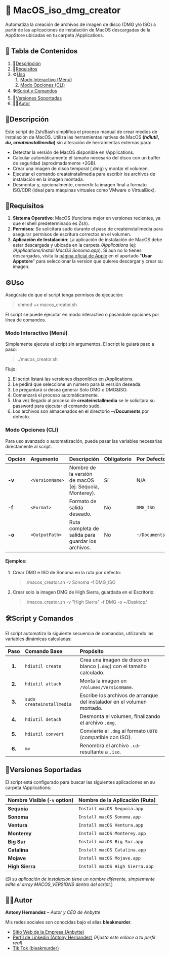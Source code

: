 # 🍎 MacOS_iso_dmg_creator
Automatiza la creación de archivos de imagen de disco (DMG y/o ISO) a partir de las aplicaciones de instalación de MacOS 
descargadas de la AppStore ubicadas en tu carpeta /Applications.

## 🧭 Tabla de Contenidos
1. 📜[Descripción](#Descripción)
2. 🚀[Requisitos](#Requisitos)
3. ⚙️[Uso](#Uso)
   1. [Modo Interactivo (Menú)](#Modo-Interactivo-Menú)
   2. [Modo Opciones (CLI)](#Modo-Opciones-CLI)
4. 🛠️[Script y Comandos](#Script-y-Comandos)
5. 📄[Versiones Soportadas](#Versiones-Soportadas)
6. 🙋‍♂️[Autor](#Autor)

## 📜Descripción
Este script de Zsh/Bash simplifica el proceso manual de crear medios de instalación de MacOS. Utiliza las herramientas 
nativas de MacOS **(*hdiutil*, *du*, *createinstallmedia*)** sin alteración de herramientas externas para:

- Detectar la versión de MacOS disponible en /Applications.
- Calcular automáticamente el tamaño necesario del disco con un buffer de seguridad (aproximadamente +2GB).
- Crear una imagen de disco temporal (.dmg) y montar el volumen.
- Ejecutar el comando createinstallmedia para escribir los archivos de instalación en la imagen montada.
- Desmontar y, opcionalmente, convertir la imagen final a formato ISO/CDR (ideal para máquinas virtuales como VMware o VirtualBox).

## 🚀Requisitos
1. **Sistema Operativo**: MacOS (funciona mejor en versiones recientes, ya que el shell predeterminado es Zsh).
2. **Permisos**: Se solicitará sudo durante el paso de createinstallmedia para asegurar permisos de escritura correctos en el volumen.
3. **Aplicación de Instalación**: La aplicación de instalación de MacOS debe estar descargada y ubicada en la carpeta */Applications* (ej: */Applications/Install MacOS Sonoma.app*).
Si aun no lo tienes descargadas, visita la [página oficial de Apple](https://support.apple.com/es-lamr/102662) en el apartado
"**Usar Appstore**" para seleccionar la version que quieres descargar y crear su imagen.

## ⚙️Uso
Asegúrate de que el script tenga permisos de ejecución:

> chmod +x macos_creator.sh

El script se puede ejecutar en modo interactivo o pasándole opciones por línea de comandos.

### Modo Interactivo (Menú)
Simplemente ejecute el script sin argumentos. El script le guiará paso a paso:

> ./macos_creator.sh

Flujo:
1. El script listará las versiones disponibles en /Applications.
2. Le pedirá que seleccione un número para la versión deseada.
3. Le preguntará si desea generar Solo DMG o DMG&ISO.
4. Comenzará el proceso automáticamente.
5. Una vez llegado al proceso de **createinstallmedia** se le solicítara su password para ejecutar el comando sudo.
6. Los archivos son almacenados en el directorio **~/Documents** por defecto.

### Modo Opciones (CLI)
Para uso avanzado o automatización, puede pasar las variables necesarias directamente al script.

| Opción | Argumento | Descripción | Obligatorio | Por Defecto |
| :--- | :--- | :--- | :--- | :--- |
| **-v** | `<VersionName>` | Nombre de la versión de macOS (ej: Sequoia, Monterey). | Sí | N/A |
| **-f** | `<Format>` | Formato de salida deseado. | No | `DMG_ISO` |
| **-o** | `<OutputPath>` | Ruta completa de salida para guardar los archivos. | No | `~/Documents/` |

#### Ejemplos:
1. Crear DMG e ISO de Sonoma en la ruta por defecto:
    > ./macos_creator.sh -v Sonoma -f DMG_ISO
2. Crear solo la imagen DMG de High Sierra, guardada en el Escritorio:
    > ./macos_creator.sh -v "High Sierra" -f DMG -o ~/Desktop/

## 🛠️Script y Comandos
El script automatiza la siguiente secuencia de comandos, utilizando las variables dinámicas calculadas:

| Paso | Comando Base | Propósito |
| :---: | :--- | :--- |
| **1.** | `hdiutil create` | Crea una imagen de disco en blanco (`.dmg`) con el tamaño calculado. |
| **2.** | `hdiutil attach` | Monta la imagen en `/Volumes/VersionName`. |
| **3.** | `sudo createinstallmedia` | Escribe los archivos de arranque del instalador en el volumen montado. |
| **4.** | `hdiutil detach` | Desmonta el volumen, finalizando el archivo `.dmg`. |
| **5.** | `hdiutil convert` | Convierte el `.dmg` al formato `UDTO` (compatible con ISO). |
| **6.** | `mv` | Renombra el archivo `.cdr` resultante a `.iso`. |


## 📄Versiones Soportadas
El script está configurado para buscar las siguientes aplicaciones en su carpeta /Applications:

| Nombre Visible (`-v` option) | Nombre de la Aplicación (Ruta) |
| :--- | :--- |
| **Sequoia** | `Install macOS Sequoia.app` |
| **Sonoma** | `Install macOS Sonoma.app` |
| **Ventura** | `Install macOS Ventura.app` |
| **Monterey** | `Install macOS Monterey.app` |
| **Big Sur** | `Install macOS Big Sur.app` |
| **Catalina** | `Install macOS Catalina.app` |
| **Mojave** | `Install macOS Mojave.app` |
| **High Sierra** | `Install macOS High Sierra.app` |

(*Si su aplicación de instalación tiene un nombre diferente, simplemente edite el array MACOS_VERSIONS dentro del script.*)

## 🙋‍♂️Autor

**Antony Hernandez** – *Autor y CEO de Anbytte*

Mis redes sociales son conocidas bajo el alias **bleakmurder**.

* [Sitio Web de la Empresa (Anbytte)](https://www.anbytte.com)
* [Perfil de Linkedin (Antony Hernandez)](https://www.linkedin.com/in/anhb96)  *(Ajusta este enlace a tu perfil real)*
* [Tik Tok (bleakmurder)](https://www.tiktok.com/@anhb96)

